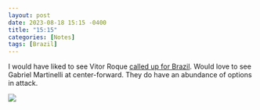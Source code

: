 ```yaml
---
layout: post
date: 2023-08-18 15:15 -0400
title: "15:15"
categories: [Notes]
tags: [Brazil]
---
```


I would have liked to see Vitor Roque [called up for Brazil](https://x.com/fluminense_eng/status/1692589622663012584?s=46&t=YC8lQJTh43E_mBQW40Ct2g). Would love to see Gabriel Martinelli at center-forward. They do have an abundance of options in attack.

![](https://i.imgur.com/WBsFOxO.jpg)

